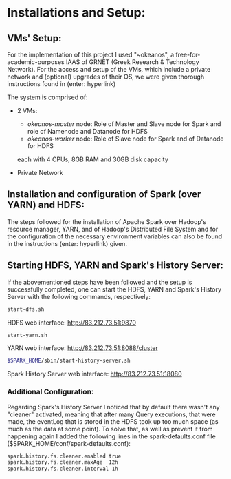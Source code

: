 # Installations and Setup:
## VMs' Setup:
For the implementation of this project I used "~okeanos", a free-for-academic-purposes IAAS of GRNET (Greek Research & Technology Network). For the access and setup of the VMs, which include a private network and (optional) upgrades of their OS, we were given thorough instructions found in (enter: hyperlink)

The system is comprised of:
- 2 VMs:
  - _okeanos-master_ node: Role of Master and Slave node for Spark and role of Namenode and Datanode for HDFS
  - _okeanos-worker_ node: Role of Slave node for Spark and of Datanode for HDFS
  
  each with 4 CPUs, 8GB RAM and 30GB disk capacity
- Private Network

## Installation and configuration of Spark (over YARN) and HDFS:
The steps followed for the installation of Apache Spark over Hadoop's resource manager, YARN, and of Hadoop's Distributed File System and for the configuration of the necessary environment variables can also be found in the instructions (enter: hyperlink) given.

## Starting HDFS, YARN and Spark's History Server:
If the abovementioned steps have been followed and the setup is successfully completed, one can start the HDFS, YARN and Spark's History Server with the following commands, respectively:
```bash
start-dfs.sh
```
HDFS web interface: http://83.212.73.51:9870
```bash
start-yarn.sh
```
YARN web interface: http://83.212.73.51:8088/cluster
```bash
$SPARK_HOME/sbin/start-history-server.sh
```
Spark History Server web interface: http://83.212.73.51:18080

### Additional Configuration:
Regarding Spark's History Server I noticed that by default there wasn't any "cleaner" activated, meaning that after many Query executions, that were made, the eventLog that is stored in the HDFS took up too much space (as much as the data at some point). To solve that, as well as prevent it from happening again I added the following lines in the spark-defaults.conf file ($SPARK_HOME/conf/spark-defaults.conf):
```bash
spark.history.fs.cleaner.enabled true
spark.history.fs.cleaner.maxAge  12h
spark.history.fs.cleaner.interval 1h
```
